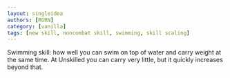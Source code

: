 ```yaml
---
layout: singleidea
authors: [RGRN]
category: [vanilla]
tags: [new skill, noncombat skill, swimming, skill scaling]
---
```

Swimming skill: how well you can swim on top of water and carry weight at the same time. At Unskilled you can carry very little, but it quickly increases beyond that.

